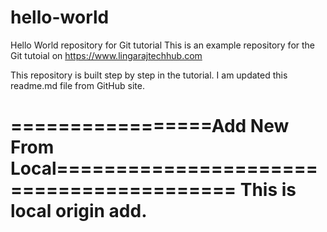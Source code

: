 # hello-world
Hello World repository for Git tutorial
This is an example repository for the Git tutoial on https://www.lingarajtechhub.com

This repository is built step by step in the tutorial.
I am updated this readme.md file from GitHub site.

=================Add New From Local=========================================
This is local origin add.
============================================================================